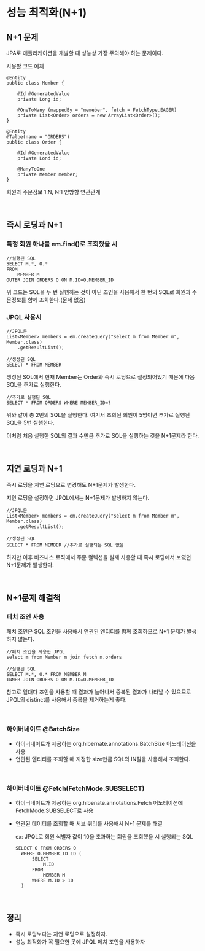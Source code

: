 # 성능 최적화(N+1)

## N+1 문제

JPA로 애플리케이션을 개발할 때 성능상 가장 주의해야 하는 문제이다.

사용할 코드 예제

~~~
@Entity
public class Member {

	@Id @GeneratedValue
	private Long id;
	
	@OneToMany (mappedBy = "memeber", fetch = FetchType.EAGER)
	private List<Order> orders = new ArrayList<Order>();
}
~~~

~~~
@Entity
@Talbe(name = "ORDERS")
public class Order {

	@Id @GeneratedValue
	private Lond id;
	
	@ManyToOne
	private Member member;
}
~~~

회원과 주문정보 1:N, N:1 양방향 연관관계

</br >

## 즉시 로딩과 N+1

### 특정 회원 하나를 em.find()로 조회했을 시

~~~
//실행된 SQL
SELECT M.*, O.*
FROM
	MEMBER M
OUTER JOIN ORDERS O ON M.ID=O.MEMBER_ID
~~~

위 코드는 SQL을 두 번 실행하는 것이 아닌 조인을 사용해서 한 번의 SQL로 회원과 주문정보를 함께 조회한다.(문제 없음)

### JPQL 사용시

~~~
//JPQL문
List<Member> members = em.createQuery("select m from Member m", Member.class)
	.getResultList();
	
//생성된 SQL
SELECT * FROM MEMBER
~~~

생성된 SQL에서 현재 Member는 Order와 즉시 로딩으로 설정되어있기 때문에 다음 SQL을 추가로 실행한다.

~~~
//추가로 실행된 SQL
SELECT * FROM ORDERS WHERE MEMBER_ID=?
~~~

위와 같이 총 2번의 SQL을 실행한다. 여기서 조회된 회원이 5명이면 추가로 실행된 SQL을 5번 실행한다.

이처럼 처음 실행한 SQL의 결과 수만큼 추가로 SQL을 실행하는 것을 N+1문제라 한다.

</br >

## 지연 로딩과 N+1

즉시 로딩을 지연 로딩으로 변경해도 N+1문제가 발생한다.

지연 로딩을 설정하면 JPQL에서는 N+1문제가 발생하지 않는다.

~~~
//JPQL문
List<Member> members = em.createQuery("select m from Member m", Member.class)
	.getResultList();
	
//생성된 SQL
SELECT * FROM MEMBER //추가로 실행되는 SQL 없음
~~~

하지만 이후 비즈니스 로직에서 주문 컬렉션을 실제 사용할 때 즉시 로딩에서 보였던 N+1문제가 발생한다.

</br >

## N+1문제 해결책

### 페치 조인 사용

페치 조인은 SQL 조인을 사용해서 연관된 엔티티를 함께 조회하므로 N+1 문제가 발생하지 않는다.

~~~
//페치 조인을 사용한 JPQL
select m from Member m join fetch m.orders

//실행된 SQL
SELECT M.*, O.* FROM MEMBER M
INNER JOIN ORDERS O ON M.ID=O.MEMBER_ID
~~~

참고로 일대다 조인을 사용할 때 결과가 늘어나서 중복된 결과가 나타날 수 있으므로 JPQL의 distinct를 사용해서 중복을 제거하는게 좋다.

</br >

### 하이버네이트 @BatchSize

- 하이버네이트가 제공하는 org.hibernate.annotations.BatchSize 어노테이션을 사용
- 연관된 엔티티를 조회할 때 지정한 size만큼 SQL의 IN절을 사용해서 조회한다.

</br >

### 하이버네이트 @Fetch(FetchMode.SUBSELECT)

- 하이버네이트가 제공하는 org.hibenate.annotations.Fetch 어노테이션에 FetchMode.SUBSELECT로 사용

- 연관된 데이터를 조회할 때 서브 쿼리를 사용해서 N+1 문제를 해결

  ex: JPQL로 회원 식별자 값이 10을 초과하는 회원을 조회했을 시 실행되는 SQL

  ~~~
  SELECT O FROM ORDERS O
  	WHERE O.MEMBER_ID ID (
  		SELECT
  			M.ID
  		FROM
  			MEMBER M
  		WHERE M.ID > 10
  	)
  ~~~

</br >

## 정리

- 즉시 로딩보다는 지연 로딩으로 설정하자.
- 성능 최적화가 꼭 필요한 곳에 JPQL 페치 조인을 사용하자